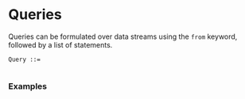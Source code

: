 # Queries

Queries can be formulated over data streams using the `from` keyword, followed by a list of statements.

```
Query ::=
  
```

### Examples

